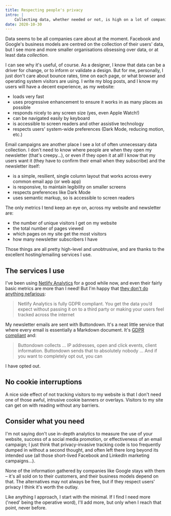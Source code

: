 ```yaml
---
title: Respecting people's privacy
intro: |
    Collecting data, whether needed or not, is high on a lot of companies' agendas. Me, I don't track users and I collect the bare minimum data.
date: 2020-10-30
---
```


Data seems to be all companies care about at the moment. Facebook and Google's business models are centred on the collection of their users' data, but I see more and more smaller organisations obsessing over data, or at least data *collection*.

I can see why it's useful, of course. As a designer, I know that data can be a driver for change, or to inform or validate a design. But for me, personally, I just don't care about bounce rates, time on each page, or what browser and operating system visitors are using. I write my blog posts, and I know my users will have a decent experience, as my website:

- loads very fast
- uses progressive enhancement to ensure it works in as many places as possible
- responds nicely to any screen size (yes, even Apple Watch!)
- can be navigated easily by keyboard
- is accessible to screen readers and other assistive technology
- respects users' system-wide preferences (Dark Mode, reducing motion, etc.)

Email campaigns are another place I see a lot of often unnecessary data collection. I don't need to know where people are when they open my newsletter (that's creepy…), or even if they open it at all! I know that my users want it (they have to confirm their email when they subscribe) and the newsletter itself:

- is a simple, resilient, single column layout that works across every common email app (or web app)
- is responsive, to maintain legibility on smaller screens
- respects preferences like Dark Mode
- uses semantic markup, so is accessible to screen readers

The only metrics I tend keep an eye on, across my website and newsletter are:

- the number of unique visitors I get on my website
- the total number of pages viewed
- which pages on my site get the most visitors
- how many newsletter subscribers I have

Those things are all pretty high-level and unobtrusive, and are thanks to the excellent hosting/emailing services I use.


## The services I use

I've been using [Netlify Analytics](/blog/ditching-google-analytics-in-favour-of-netlify-analytics) for a good while now, and even their fairly basic metrics are more than I need! But I'm happy that [they don't do anything nefarious](https://www.netlify.com/products/analytics/):

> Netlify Analytics is fully GDPR compliant. You get the data you’d expect without passing it on to a third party or making your users feel tracked across the internet

My newsletter emails are sent with Buttondown. It's a neat little service that where every email is essentially a Markdown document. It's [GDPR compliant](https://buttondown.email/features/privacy) and:

> Buttondown collects … IP addresses, open and click events, client information. Buttondown sends that to absolutely nobody … And if you want to completely opt out, you can

I have opted out.


## No cookie interruptions

A nice side effect of not tracking visitors to my website is that I don't need one of those awful, intrusive cookie banners or overlays. Visitors to my site can get on with reading without any barriers.


## Consider what you need

I'm not saying don't use in-depth analytics to measure the use of your website, success of a social media promotion, or effectiveness of an email campaign; I just think that privacy-invasive tracking code is too frequently dumped in without a second thought, and often left there long beyond its intended use (all those short-lived Facebook and LinkedIn marketing campaigns…).

None of the information gathered by companies like Google stays with them – it's all sold on to their customers, and their business models depend on that. The alternatives may not always be free, but if they respect users' privacy I think it's worth the outlay.

Like anything I approach, I start with the minimal. If I find I need more ('need' being the operative word), I'll add more, but only when I reach that point, never before.
